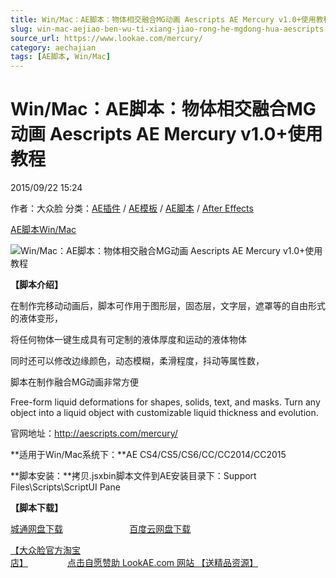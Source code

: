 ```yaml
---
title: Win/Mac：AE脚本：物体相交融合MG动画 Aescripts AE Mercury v1.0+使用教程
slug: win-mac-aejiao-ben-wu-ti-xiang-jiao-rong-he-mgdong-hua-aescripts-ae-mercury-v1-0-shi-yong-jiao-cheng
source_url: https://www.lookae.com/mercury/
category: aechajian
tags: [AE脚本, Win/Mac]
---
```

# Win/Mac：AE脚本：物体相交融合MG动画 Aescripts AE Mercury v1.0+使用教程

2015/09/22 15:24

作者：大众脸
分类：[AE插件](https://www.lookae.com/after-effects/aechajian/) / [AE模板](https://www.lookae.com/after-effects/other-after-effects/) / [AE脚本](https://www.lookae.com/after-effects/aescripts/) / [After Effects](https://www.lookae.com/after-effects/)

[AE脚本](https://www.lookae.com/tag/ae%e8%84%9a%e6%9c%ac/)[Win/Mac](https://www.lookae.com/tag/winmac/)

![Win/Mac：AE脚本：物体相交融合MG动画 Aescripts AE Mercury v1.0+使用教程](https://img.alicdn.com/imgextra/i4/705956171/TB2UQclfpXXXXXKXpXXXXXXXXXX_!!705956171.gif "Win/Mac：AE脚本：物体相交融合MG动画 Aescripts AE Mercury v1.0+使用教程-LookAE.com")

**【脚本介绍】**

在制作完移动动画后，脚本可作用于图形层，固态层，文字层，遮罩等的自由形式的液体变形，

将任何物体一键生成具有可定制的液体厚度和运动的液体物体

同时还可以修改边缘颜色，动态模糊，柔滑程度，抖动等属性数，

脚本在制作融合MG动画非常方便

Free-form liquid deformations for shapes, solids, text, and masks. Turn any object into a liquid object with customizable liquid thickness and evolution.

官网地址：http://aescripts.com/mercury/

**适用于Win/Mac系统下：**AE CS4/CS5/CS6/CC/CC2014/CC2015

**脚本安装：**拷贝.jsxbin脚本文件到AE安装目录下：Support Files\Scripts\ScriptUI Pane

**【脚本下载】**

[城通网盘下载](https://www.400gb.com/file/119507888)                           [百度云网盘下载](https://pan.baidu.com/s/1jGIUYH4)

[【大众脸官方淘宝店】](https://lookae.taobao.com/)                [点击自愿赞助 LookAE.com 网站 【送精品资源】](https://www.lookae.com/sponsor/)
